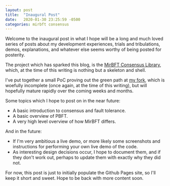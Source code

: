 ```yaml
---
layout: post
title:  "Inaugural Post"
date:   2020-01-30 23:25:59 -0500
categories: mirbft consensus
---
```

Welcome to the inaugural post in what I hope will be a long and much loved series of posts about my development experiences, trials and tribulations, demos, explanations, and whatever else seems worthy of being posted for posterity.

The project which has sparked this blog, is the [MirBFT Consensus Library](https://github.com/IBM/mirbft), which, at the time of this writing is nothing but a skeleton and shell.

I've put together a small PoC proving out the green path at [my fork](https://github.com/jyellick/mirbft), which is woefully incomplete (once again, at the time of this writing), but will hopefully mature rapidly over the coming weeks and months.

Some topics which I hope to post on in the near future:
* A basic introduction to consensus and fault tolerance.
* A basic overview of PBFT.
* A very high level overview of how MirBFT differs.

And in the future:
* If I'm very ambitious a live demo, or more likely some screenshots and instructions for performing your own live demo of the code.
* As interesting design decisions occur, I hope to document them, and if they don't work out, perhaps to update them with exactly why they did not.

For now, this post is just to initially populate the Github Pages site, so I'll keep it short and sweet.  Hope to be back with more content soon.
